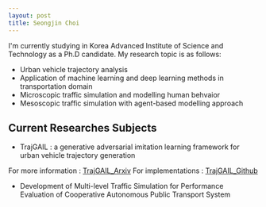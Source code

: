 ```yaml
---
layout: post
title: Seongjin Choi
---
```


I'm currently studying in Korea Advanced Institute of Science and Technology as a Ph.D candidate. 
My research topic is as follows:

* Urban vehicle trajectory analysis
* Application of machine learning and deep learning methods in transportation domain
* Microscopic traffic simulation and modelling human behvaior
* Mesoscopic traffic simulation with agent-based modelling approach


## Current Researches Subjects
* TrajGAIL : a generative adversarial imitation learning framework for urban vehicle trajectory generation

For more information : [TrajGAIL_Arxiv](https://arxiv.org/abs/2007.14189, "arxiv")
For implementations : [TrajGAIL_Github](https://github.com/benchoi93/TrajGAIL, "github")



* Development of Multi-level Traffic Simulation for Performance Evaluation of Cooperative Autonomous Public Transport System
